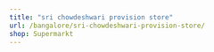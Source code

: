 ```yaml
---
title: "sri chowdeshwari provision store"
url: /bangalore/sri-chowdeshwari-provision-store/
shop: Supermarkt
---
```

